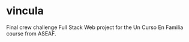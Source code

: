 # vincula
Final crew challenge
Full Stack Web project for the Un Curso En Familia course from ASEAF.
